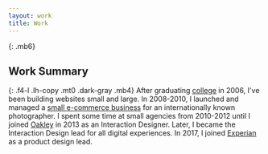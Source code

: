 ```yaml
---
layout: work
title: Work
---
```


{: .mb6}
## Work Summary

{: .f4-l .lh-copy .mt0 .dark-gray .mb4}
After graduating [college](http://bradley.edu) in 2006, I've been building websites small and large. In 2008-2010, I launched and managed a [small e-commerce business](http://vgalleryhaven.com) for an internationally known photographer. I spent some time at small agencies from 2010-2012 until I joined [Oakley](http://oakley.com) in 2013 as an Interaction Designer. Later, I became the Interaction Design lead for all digital experiences. In 2017, I joined [Experian](http://experian.com) as a product design lead.
